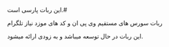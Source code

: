 این ربات پارسی است.#

ربات سورس های مستقیم وی پی ان و کد های موزد نیاز تلگرام


این ربات در حال توسعه میباشد و به زودی ارائه میشود.
